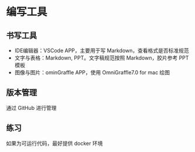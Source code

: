 <!--Copyright © ZOMI 适用于[License](https://github.com/chenzomi12/AISystem)版权许可-->

# 编写工具

## 书写工具

- IDE编辑器：VSCode APP，主要用于写 Markdown，查看格式是否标准规范
- 文字与表格：Markdown, PPT。文字稿规范按照 Markdown，胶片参考 PPT 模板
- 图像与图片：ominGraffle APP，使用 OmniGraffle7.0 for mac 绘图

## 版本管理

通过 GitHub 进行管理

## 练习

如果为可运行代码，最好提供 docker 环境
